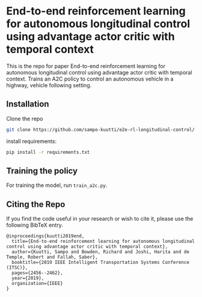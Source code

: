 # End-to-end reinforcement learning for autonomous longitudinal control using advantage actor critic with temporal context

This is the repo for paper End-to-end reinforcement learning for autonomous longitudinal control using advantage actor critic with temporal context. 
Trains an A2C policy to control an autonomous vehicle in a highway, vehicle following setting.


## Installation

Clone the repo

```bash
git clone https://github.com/sampo-kuutti/e2e-rl-longitudinal-control/.git
```

install requirements:
```bash
pip install -r requirements.txt
```

## Training the policy

For training the model, run `train_a2c.py`.

## Citing the Repo

If you find the code useful in your research or wish to cite it, please use the following BibTeX entry.

```text
@inproceedings{kuutti2019end,
  title={End-to-end reinforcement learning for autonomous longitudinal control using advantage actor critic with temporal context},
  author={Kuutti, Sampo and Bowden, Richard and Joshi, Harita and de Temple, Robert and Fallah, Saber},
  booktitle={2019 IEEE Intelligent Transportation Systems Conference (ITSC)},
  pages={2456--2462},
  year={2019},
  organization={IEEE}
}
```
